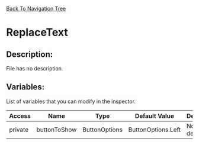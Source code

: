 [Back To Navigation Tree](https://wesleywh.github.io/GameDevRepo/docs/navigation.html)
# ReplaceText

## Description:
File has no description.

## Variables:
List of variables that you can modify in the inspector.

|Access|Name|Type|Default Value|Description|
|---|---|---|---|---|
|private|buttonToShow|ButtonOptions|ButtonOptions.Left|No description.|
